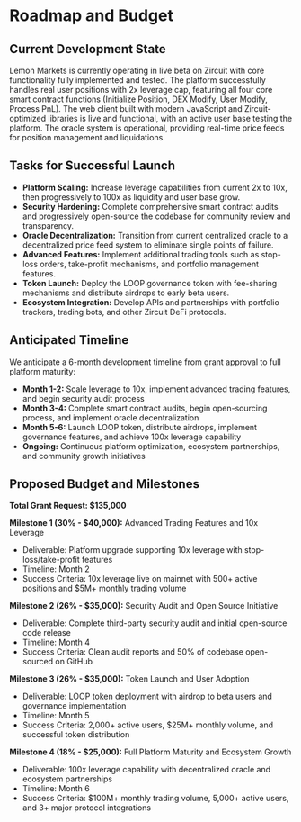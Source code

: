 # Roadmap and Budget

## Current Development State

Lemon Markets is currently operating in live beta on Zircuit with core functionality fully implemented and tested. The platform successfully handles real user positions with 2x leverage cap, featuring all four core smart contract functions (Initialize Position, DEX Modify, User Modify, Process PnL). The web client built with modern JavaScript and Zircuit-optimized libraries is live and functional, with an active user base testing the platform. The oracle system is operational, providing real-time price feeds for position management and liquidations.

## Tasks for Successful Launch

* **Platform Scaling:** Increase leverage capabilities from current 2x to 10x, then progressively to 100x as liquidity and user base grow.
* **Security Hardening:** Complete comprehensive smart contract audits and progressively open-source the codebase for community review and transparency.
* **Oracle Decentralization:** Transition from current centralized oracle to a decentralized price feed system to eliminate single points of failure.
* **Advanced Features:** Implement additional trading tools such as stop-loss orders, take-profit mechanisms, and portfolio management features.
* **Token Launch:** Deploy the LOOP governance token with fee-sharing mechanisms and distribute airdrops to early beta users.
* **Ecosystem Integration:** Develop APIs and partnerships with portfolio trackers, trading bots, and other Zircuit DeFi protocols.

## Anticipated Timeline

We anticipate a 6-month development timeline from grant approval to full platform maturity:

* **Month 1-2:** Scale leverage to 10x, implement advanced trading features, and begin security audit process
* **Month 3-4:** Complete smart contract audits, begin open-sourcing process, and implement oracle decentralization
* **Month 5-6:** Launch LOOP token, distribute airdrops, implement governance features, and achieve 100x leverage capability
* **Ongoing:** Continuous platform optimization, ecosystem partnerships, and community growth initiatives

## Proposed Budget and Milestones

**Total Grant Request: $135,000**

**Milestone 1 (30% - $40,000):** Advanced Trading Features and 10x Leverage
* Deliverable: Platform upgrade supporting 10x leverage with stop-loss/take-profit features
* Timeline: Month 2
* Success Criteria: 10x leverage live on mainnet with 500+ active positions and $5M+ monthly trading volume

**Milestone 2 (26% - $35,000):** Security Audit and Open Source Initiative
* Deliverable: Complete third-party security audit and initial open-source code release
* Timeline: Month 4
* Success Criteria: Clean audit reports and 50% of codebase open-sourced on GitHub

**Milestone 3 (26% - $35,000):** Token Launch and User Adoption
* Deliverable: LOOP token deployment with airdrop to beta users and governance implementation
* Timeline: Month 5
* Success Criteria: 2,000+ active users, $25M+ monthly volume, and successful token distribution

**Milestone 4 (18% - $25,000):** Full Platform Maturity and Ecosystem Growth
* Deliverable: 100x leverage capability with decentralized oracle and ecosystem partnerships
* Timeline: Month 6
* Success Criteria: $100M+ monthly trading volume, 5,000+ active users, and 3+ major protocol integrations
